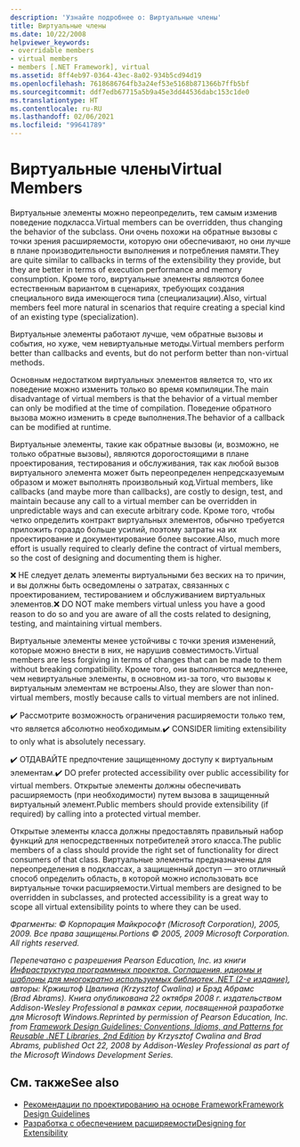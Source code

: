```yaml
---
description: 'Узнайте подробнее о: Виртуальные члены'
title: Виртуальные члены
ms.date: 10/22/2008
helpviewer_keywords:
- overridable members
- virtual members
- members [.NET Framework], virtual
ms.assetid: 8ff4eb97-0364-43ec-8a02-934b5cd94d19
ms.openlocfilehash: 7618686764fb3a24ef53e5168b871366b7ffb5bf
ms.sourcegitcommit: ddf7edb67715a5b9a45e3dd44536dabc153c1de0
ms.translationtype: HT
ms.contentlocale: ru-RU
ms.lasthandoff: 02/06/2021
ms.locfileid: "99641789"
---
```

# <a name="virtual-members"></a><span data-ttu-id="21a45-103">Виртуальные члены</span><span class="sxs-lookup"><span data-stu-id="21a45-103">Virtual Members</span></span>

<span data-ttu-id="21a45-104">Виртуальные элементы можно переопределить, тем самым изменив поведение подкласса.</span><span class="sxs-lookup"><span data-stu-id="21a45-104">Virtual members can be overridden, thus changing the behavior of the subclass.</span></span> <span data-ttu-id="21a45-105">Они очень похожи на обратные вызовы с точки зрения расширяемости, которую они обеспечивают, но они лучше в плане производительности выполнения и потребления памяти.</span><span class="sxs-lookup"><span data-stu-id="21a45-105">They are quite similar to callbacks in terms of the extensibility they provide, but they are better in terms of execution performance and memory consumption.</span></span> <span data-ttu-id="21a45-106">Кроме того, виртуальные элементы являются более естественным вариантом в сценариях, требующих создания специального вида имеющегося типа (специализации).</span><span class="sxs-lookup"><span data-stu-id="21a45-106">Also, virtual members feel more natural in scenarios that require creating a special kind of an existing type (specialization).</span></span>

 <span data-ttu-id="21a45-107">Виртуальные элементы работают лучше, чем обратные вызовы и события, но хуже, чем невиртуальные методы.</span><span class="sxs-lookup"><span data-stu-id="21a45-107">Virtual members perform better than callbacks and events, but do not perform better than non-virtual methods.</span></span>

 <span data-ttu-id="21a45-108">Основным недостатком виртуальных элементов является то, что их поведение можно изменить только во время компиляции.</span><span class="sxs-lookup"><span data-stu-id="21a45-108">The main disadvantage of virtual members is that the behavior of a virtual member can only be modified at the time of compilation.</span></span> <span data-ttu-id="21a45-109">Поведение обратного вызова можно изменить в среде выполнения.</span><span class="sxs-lookup"><span data-stu-id="21a45-109">The behavior of a callback can be modified at runtime.</span></span>

 <span data-ttu-id="21a45-110">Виртуальные элементы, такие как обратные вызовы (и, возможно, не только обратные вызовы), являются дорогостоящими в плане проектирования, тестирования и обслуживания, так как любой вызов виртуального элемента может быть переопределен непредсказуемым образом и может выполнять произвольный код.</span><span class="sxs-lookup"><span data-stu-id="21a45-110">Virtual members, like callbacks (and maybe more than callbacks), are costly to design, test, and maintain because any call to a virtual member can be overridden in unpredictable ways and can execute arbitrary code.</span></span> <span data-ttu-id="21a45-111">Кроме того, чтобы четко определить контракт виртуальных элементов, обычно требуется приложить гораздо больше усилий, поэтому затраты на их проектирование и документирование более высокие.</span><span class="sxs-lookup"><span data-stu-id="21a45-111">Also, much more effort is usually required to clearly define the contract of virtual members, so the cost of designing and documenting them is higher.</span></span>

 <span data-ttu-id="21a45-112">❌ НЕ следует делать элементы виртуальными без веских на то причин, и вы должны быть осведомлены о затратах, связанных с проектированием, тестированием и обслуживанием виртуальных элементов.</span><span class="sxs-lookup"><span data-stu-id="21a45-112">❌ DO NOT make members virtual unless you have a good reason to do so and you are aware of all the costs related to designing, testing, and maintaining virtual members.</span></span>

 <span data-ttu-id="21a45-113">Виртуальные элементы менее устойчивы с точки зрения изменений, которые можно внести в них, не нарушив совместимость.</span><span class="sxs-lookup"><span data-stu-id="21a45-113">Virtual members are less forgiving in terms of changes that can be made to them without breaking compatibility.</span></span> <span data-ttu-id="21a45-114">Кроме того, они выполняются медленнее, чем невиртуальные элементы, в основном из-за того, что вызовы к виртуальным элементам не встроены.</span><span class="sxs-lookup"><span data-stu-id="21a45-114">Also, they are slower than non-virtual members, mostly because calls to virtual members are not inlined.</span></span>

 <span data-ttu-id="21a45-115">✔️ Рассмотрите возможность ограничения расширяемости только тем, что является абсолютно необходимым.</span><span class="sxs-lookup"><span data-stu-id="21a45-115">✔️ CONSIDER limiting extensibility to only what is absolutely necessary.</span></span>

 <span data-ttu-id="21a45-116">✔️ ОТДАВАЙТЕ предпочтение защищенному доступу к виртуальным элементам.</span><span class="sxs-lookup"><span data-stu-id="21a45-116">✔️ DO prefer protected accessibility over public accessibility for virtual members.</span></span> <span data-ttu-id="21a45-117">Открытые элементы должны обеспечивать расширяемость (при необходимости) путем вызова в защищенный виртуальный элемент.</span><span class="sxs-lookup"><span data-stu-id="21a45-117">Public members should provide extensibility (if required) by calling into a protected virtual member.</span></span>

 <span data-ttu-id="21a45-118">Открытые элементы класса должны предоставлять правильный набор функций для непосредственных потребителей этого класса.</span><span class="sxs-lookup"><span data-stu-id="21a45-118">The public members of a class should provide the right set of functionality for direct consumers of that class.</span></span> <span data-ttu-id="21a45-119">Виртуальные элементы предназначены для переопределения в подклассах, а защищенный доступ — это отличный способ определить область, в которой можно использовать все виртуальные точки расширяемости.</span><span class="sxs-lookup"><span data-stu-id="21a45-119">Virtual members are designed to be overridden in subclasses, and protected accessibility is a great way to scope all virtual extensibility points to where they can be used.</span></span>

 <span data-ttu-id="21a45-120">*Фрагменты: &copy; Корпорация Майкрософт (Microsoft Corporation), 2005, 2009. Все права защищены.*</span><span class="sxs-lookup"><span data-stu-id="21a45-120">*Portions &copy; 2005, 2009 Microsoft Corporation. All rights reserved.*</span></span>

 <span data-ttu-id="21a45-121">*Перепечатано с разрешения Pearson Education, Inc. из книги [Инфраструктура программных проектов. Соглашения, идиомы и шаблоны для многократно используемых библиотек .NET (2-е издание)](https://www.informit.com/store/framework-design-guidelines-conventions-idioms-and-9780321545619), авторы: Кржиштоф Цвалина (Krzysztof Cwalina) и Брэд Абрамс (Brad Abrams). Книга опубликована 22 октября 2008 г. издательством Addison-Wesley Professional в рамках серии, посвященной разработке для Microsoft Windows.*</span><span class="sxs-lookup"><span data-stu-id="21a45-121">*Reprinted by permission of Pearson Education, Inc. from [Framework Design Guidelines: Conventions, Idioms, and Patterns for Reusable .NET Libraries, 2nd Edition](https://www.informit.com/store/framework-design-guidelines-conventions-idioms-and-9780321545619) by Krzysztof Cwalina and Brad Abrams, published Oct 22, 2008 by Addison-Wesley Professional as part of the Microsoft Windows Development Series.*</span></span>

## <a name="see-also"></a><span data-ttu-id="21a45-122">См. также</span><span class="sxs-lookup"><span data-stu-id="21a45-122">See also</span></span>

- [<span data-ttu-id="21a45-123">Рекомендации по проектированию на основе Framework</span><span class="sxs-lookup"><span data-stu-id="21a45-123">Framework Design Guidelines</span></span>](index.md)
- [<span data-ttu-id="21a45-124">Разработка с обеспечением расширяемости</span><span class="sxs-lookup"><span data-stu-id="21a45-124">Designing for Extensibility</span></span>](designing-for-extensibility.md)
